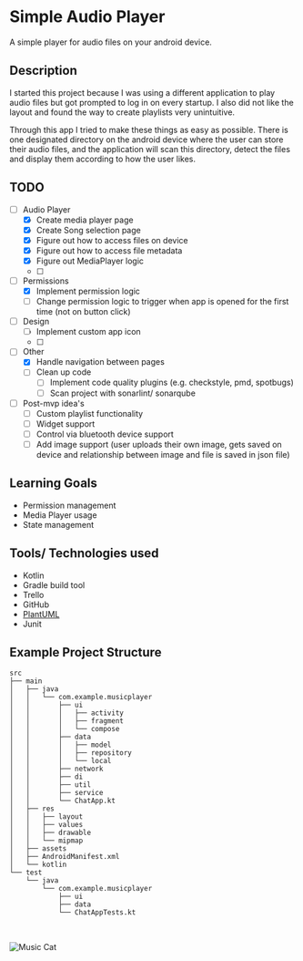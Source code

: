 # Simple Audio Player
A simple player for audio files on your android device.

## Description
I started this project because I was using a different application to play audio files but got prompted to log in on every startup. I also did not like the layout and found the way to create playlists very unintuitive.

Through this app I tried to make these things as easy as possible. There is one designated directory on the android device where the user can store their audio files, and the application will scan this directory, detect the files and display them according to how the user likes.

## TODO
- [ ] Audio Player
  - [x] Create media player page
  - [x] Create Song selection page
  - [x] Figure out how to access files on device
  - [x] Figure out how to access file metadata
  - [x] Figure out MediaPlayer logic
  - [ ] 
- [ ] Permissions
  - [x] Implement permission logic
  - [ ] Change permission logic to trigger when app is opened for the first time (not on button click)
- [ ] Design
  - [ ] Implement custom app icon
  - [ ] 
- [ ] Other
  - [x] Handle navigation between pages
  - [ ] Clean up code
    - [ ] Implement code quality plugins (e.g. checkstyle, pmd, spotbugs)
    - [ ] Scan project with sonarlint/ sonarqube
- [ ] Post-mvp idea's
  - [ ] Custom playlist functionality
  - [ ] Widget support
  - [ ] Control via bluetooth device support
  - [ ] Add image support (user uploads their own image, gets saved on device and relationship between
    image and file is saved in json file)

## Learning Goals
- Permission management
- Media Player usage
- State management

## Tools/ Technologies used
- Kotlin
- Gradle build tool
- Trello
- GitHub
- [PlantUML](https://plantuml.com/en-dark/)
- Junit

## Example Project Structure
```text
src
├── main
│   ├── java
│   │   └── com.example.musicplayer
│   │       ├── ui
│   │       │   ├── activity
│   │       │   ├── fragment
│   │       │   └── compose
│   │       ├── data
│   │       │   ├── model
│   │       │   ├── repository
│   │       │   └── local
│   │       ├── network
│   │       ├── di
│   │       ├── util
│   │       ├── service
│   │       └── ChatApp.kt
│   ├── res
│   │   ├── layout
│   │   ├── values
│   │   ├── drawable
│   │   └── mipmap
│   ├── assets
│   ├── AndroidManifest.xml
│   └── kotlin
└── test
    └── java
        └── com.example.musicplayer
            ├── ui
            ├── data
            └── ChatAppTests.kt
```

<br>

![Music Cat](https://i.pinimg.com/736x/fd/e9/1c/fde91cd80af36bc4affbd5271bb4ad1b.jpg)
